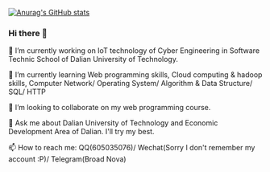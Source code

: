 [![Anurag's GitHub stats](https://github-readme-stats.vercel.app/api?username=hgjs1342342313&show_icons=true&theme=tokyonight&title_color=0x39c5bb)](https://github.com/anuraghazra/github-readme-stats)
### Hi there 👋

🔭 I’m currently working on IoT technology of Cyber Engineering in Software Technic School of Dalian University of Technology.

🌱 I’m currently learning Web programming skills, Cloud computing & hadoop skills, Computer Network/ Operating System/ Algorithm & Data Structure/ SQL/ HTTP

👯 I’m looking to collaborate on my web programming course.

💬 Ask me about Dalian University of Technology and Economic Development Area of Dalian. I'll try my best.

📫 How to reach me: QQ(605035076)/ Wechat(Sorry I don't remember my account :P)/ Telegram(Broad Nova)

<!--
**hgjs1342342313/hgjs1342342313** is a ✨ _special_ ✨ repository because its `README.md` (this file) appears on your GitHub profile.

Here are some ideas to get you started:

- 🔭 I’m currently working on ...
- 🌱 I’m currently learning ...
- 👯 I’m looking to collaborate on ...
- 🤔 I’m looking for help with ...
- 💬 Ask me about ...
- 📫 How to reach me: ...
- 😄 Pronouns: ...
- ⚡ Fun fact: ...
-->
